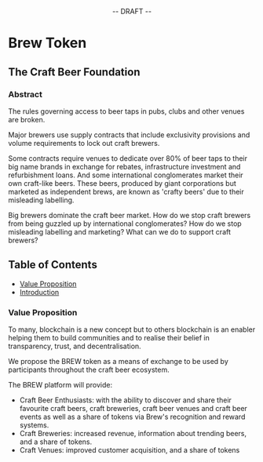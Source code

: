 <p align="center">
-- DRAFT --
</p>

<p align="center">
  <h1>Brew Token</h1>
</p>

<p align="center">
<h2>The Craft Beer Foundation</h2>
</p>

<p align="center">
<h3>Abstract</h3>
</p>

The rules governing access to beer taps in pubs, clubs and other venues are broken. 

Major brewers use supply contracts that include exclusivity provisions and volume requirements to lock out craft brewers.

Some contracts require venues to dedicate over 80% of beer taps to their big name brands in exchange for rebates,
infrastructure investment and refurbishment loans. And some international conglomerates market their own craft-like 
beers. These beers, produced by giant corporations but marketed as independent brews, are known as 'crafty beers' due 
to their misleading labelling.

Big brewers dominate the craft beer market. How do we stop craft brewers from being guzzled up by international 
conglomerates? How do we stop misleading labelling and marketing? What can we do to support craft brewers?

## Table of Contents

* [Value Proposition](#value-proposition)
* [Introduction](#introduction)

### Value Proposition

To many, blockchain is a new concept but to others blockchain is an enabler helping them to build communities and to
realise their belief in transparency, trust, and decentralisation.

We propose the BREW token as a means of exchange to be used by participants throughout the craft beer ecosystem.

The BREW platform will provide:

- Craft Beer Enthusiasts: with the ability to discover and share their favourite craft beers, craft breweries, 
  craft beer venues and craft beer events as well as a share of tokens via Brew's recognition and reward systems.
- Craft Breweries: increased revenue, information about trending beers, and a share of tokens.
- Craft Venues: improved customer acquisition, and a share of tokens


